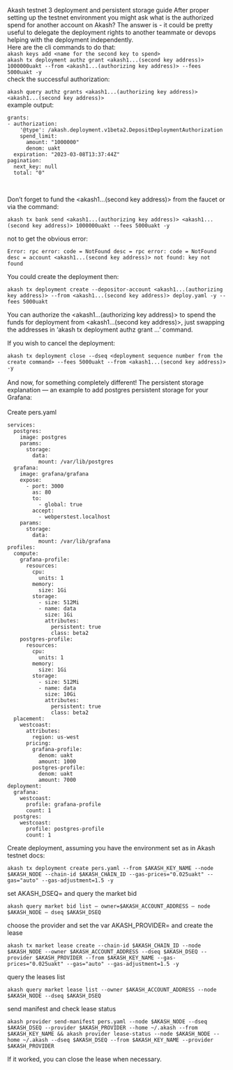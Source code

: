 Akash testnet 3 deployment and persistent storage guide
After proper setting up the testnet environment you might ask what is the authorized spend for another account on Akash?
The answer is - it could be pretty useful to delegate the deployment rights to another teammate or devops helping with the deployment independently.
</br>Here are the cli commands to do that:</br>
```akash keys add <name for the second key to spend>```</br>
```akash tx deployment authz grant <akash1...(second key address)> 1000000uakt --from <akash1...(authorizing key address)> --fees 5000uakt -y```
</br>check the successful authorization:</br>

```akash query authz grants <akash1...(authorizing key address)> <akash1...(second key address)>```</br>
example output:

```
grants:
- authorization:
    '@type': /akash.deployment.v1beta2.DepositDeploymentAuthorization
    spend_limit:
      amount: "1000000"
      denom: uakt
  expiration: "2023-03-08T13:37:44Z"
pagination:
  next_key: null
  total: "0" 
  ```
  </br>
  
Don’t forget to fund the <akash1…(second key address)> from the faucet or via the command:

```akash tx bank send <akash1...(authorizing key address)> <akash1...(second key address)> 1000000uakt --fees 5000uakt -y```

not to get the obvious error:

```
Error: rpc error: code = NotFound desc = rpc error: code = NotFound desc = account <akash1...(second key address)> not found: key not found
```

You could create the deployment then:


```akash tx deployment create --depositor-account <akash1...(authorizing key address)> --from <akash1...(second key address)> deploy.yaml -y --fees 5000uakt```

You can authorize the <akash1…(authorizing key address)> to spend the funds for deployment from <akash1…(second key address)>, just swapping the addresses in ‘akash tx deployment authz grant …’ command.

If you wish to cancel the deployment:

```akash tx deployment close --dseq <deployment sequence number from the create command> --fees 5000uakt --from <akash1...(second key address)> -y```</br></br>
And now, for something completely different! The persistent storage explanation — an example to add postgres persistent storage for your Grafana:</br></br>
Create pers.yaml

```version: "2.0"
services:
  postgres:
    image: postgres
    params:
      storage:
        data:
          mount: /var/lib/postgres
  grafana:
    image: grafana/grafana
    expose:
      - port: 3000
        as: 80
        to:
          - global: true
        accept:
          - webperstest.localhost
    params:
      storage:
        data:
          mount: /var/lib/grafana
profiles:
  compute:
    grafana-profile:
      resources:
        cpu:
          units: 1
        memory:
          size: 1Gi
        storage:
          - size: 512Mi
          - name: data
            size: 1Gi
            attributes:
              persistent: true
              class: beta2
    postgres-profile:
      resources:
        cpu:
          units: 1
        memory:
          size: 1Gi
        storage:
          - size: 512Mi
          - name: data
            size: 10Gi
            attributes:
              persistent: true
              class: beta2
  placement:
    westcoast:
      attributes:
        region: us-west
      pricing:
        grafana-profile:
          denom: uakt
          amount: 1000
        postgres-profile:
          denom: uakt
          amount: 7000
deployment:
  grafana:
    westcoast:
      profile: grafana-profile
      count: 1
  postgres:
    westcoast:
      profile: postgres-profile
      count: 1
```

Create deployment, assuming you have the environment set as in Akash testnet docs:

```akash tx deployment create pers.yaml --from $AKASH_KEY_NAME --node $AKASH_NODE --chain-id $AKASH_CHAIN_ID --gas-prices="0.025uakt" --gas="auto" --gas-adjustment=1.5 -y```

set AKASH_DSEQ=<dseq no from deployment create output> and query the market bid

```akash query market bid list — owner=$AKASH_ACCOUNT_ADDRESS — node $AKASH_NODE — dseq $AKASH_DSEQ```

choose the provider and set the var AKASH_PROVIDER=<provider addr from output> and create the lease

```akash tx market lease create --chain-id $AKASH_CHAIN_ID --node $AKASH_NODE --owner $AKASH_ACCOUNT_ADDRESS --dseq $AKASH_DSEQ --provider $AKASH_PROVIDER --from $AKASH_KEY_NAME --gas-prices="0.025uakt" --gas="auto" --gas-adjustment=1.5 -y```

query the leases list
  
```akash query market lease list --owner $AKASH_ACCOUNT_ADDRESS --node $AKASH_NODE --dseq $AKASH_DSEQ```
  
send manifest and check lease status

```akash provider send-manifest pers.yaml --node $AKASH_NODE --dseq $AKASH_DSEQ --provider $AKASH_PROVIDER --home ~/.akash --from $AKASH_KEY_NAME && akash provider lease-status --node $AKASH_NODE --home ~/.akash --dseq $AKASH_DSEQ --from $AKASH_KEY_NAME --provider $AKASH_PROVIDER```

If it worked, you can close the lease when necessary.
